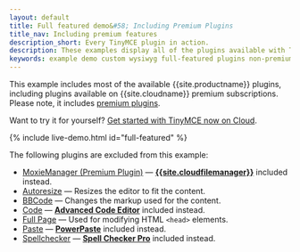```yaml
---
layout: default
title: Full featured demo&#58; Including Premium Plugins
title_nav: Including premium features
description_short: Every TinyMCE plugin in action.
description: These examples display all of the plugins available with TinyMCE Cloud premium subscriptions.
keywords: example demo custom wysiwyg full-featured plugins non-premium
---
```


This example includes most of the available {{site.productname}} plugins, including plugins available on {{site.cloudname}} premium subscriptions. Please note, it includes [premium plugins]({{site.plugindirectory}}).

Want to try it for yourself? [Get started with TinyMCE now on Cloud]({{site.accountsignup}}/).

{% include live-demo.html id="full-featured" %}

The following plugins are excluded from this example:

* [MoxieManager (Premium Plugin)]({{site.baseurl}}/plugins-ref/premium/moxiemanager/) — [**{{site.cloudfilemanager}}**]({{site.baseurl}}/plugins-ref/premium/tinydrive/) included instead.
* [Autoresize]({{site.baseurl}}/plugins-ref/opensource/autoresize/) — Resizes the editor to fit the content.
* [BBCode]({{site.baseurl}}/plugins-ref/opensource/bbcode/) — Changes the markup used for the content.
* [Code]({{site.baseurl}}/plugins-ref/opensource/code/) — [**Advanced Code Editor**]({{site.baseurl}}/plugins-ref/premium/advcode/) included instead.
* [Full Page]({{site.baseurl}}/plugins-ref/opensource/fullpage/) — Used for modifying HTML `<head>` elements.
* [Paste]({{site.baseurl}}/plugins-ref/opensource/paste/) — [**PowerPaste**]({{site.baseurl}}/plugins-ref/premium/powerpaste/) included instead.
* [Spellchecker]({{site.baseurl}}/plugins-ref/opensource/spellchecker/) — [**Spell Checker Pro**]({{site.baseurl}}/plugins-ref/premium/tinymcespellchecker/) included instead.
